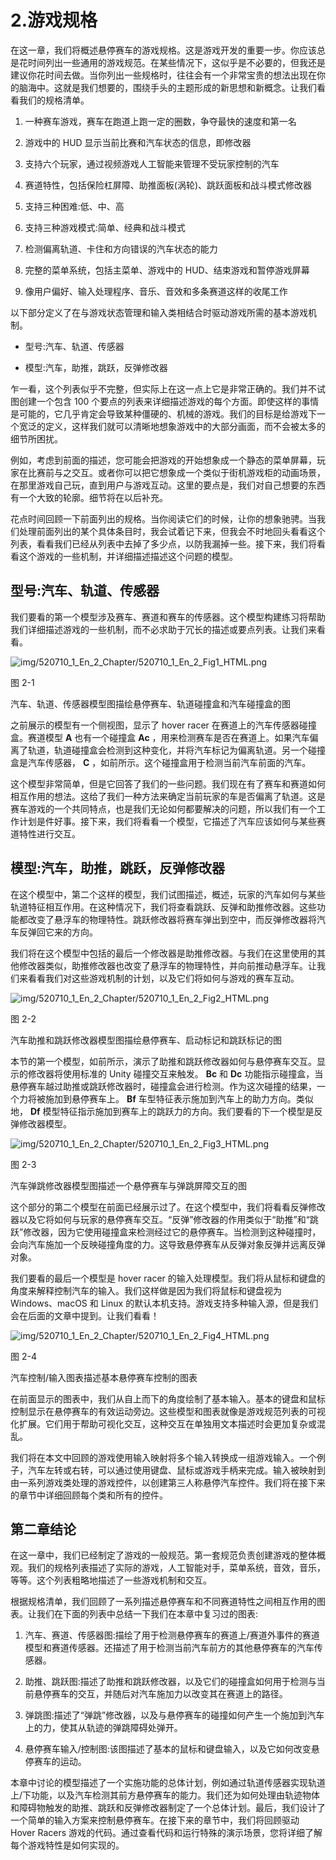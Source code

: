 # 2.游戏规格

在这一章，我们将概述悬停赛车的游戏规格。这是游戏开发的重要一步。你应该总是花时间列出一些通用的游戏规范。在某些情况下，这似乎是不必要的，但我还是建议你花时间去做。当你列出一些规格时，往往会有一个非常宝贵的想法出现在你的脑海中。这就是我们想要的，围绕手头的主题形成的新思想和新概念。让我们看看我们的规格清单。

1.  一种赛车游戏，赛车在跑道上跑一定的圈数，争夺最快的速度和第一名

2.  游戏中的 HUD 显示当前比赛和汽车状态的信息，即修改器

3.  支持六个玩家，通过视频游戏人工智能来管理不受玩家控制的汽车

4.  赛道特性，包括保险杠屏障、助推面板(涡轮)、跳跃面板和战斗模式修改器

5.  支持三种困难:低、中、高

6.  支持三种游戏模式:简单、经典和战斗模式

7.  检测偏离轨道、卡住和方向错误的汽车状态的能力

8.  完整的菜单系统，包括主菜单、游戏中的 HUD、结束游戏和暂停游戏屏幕

9.  像用户偏好、输入处理程序、音乐、音效和多条赛道这样的收尾工作

以下部分定义了在与游戏状态管理和输入类相结合时驱动游戏所需的基本游戏机制。

*   型号:汽车、轨道、传感器

*   模型:汽车，助推，跳跃，反弹修改器

乍一看，这个列表似乎不完整，但实际上在这一点上它是非常正确的。我们并不试图创建一个包含 100 个要点的列表来详细描述游戏的每个方面。即使这样的事情是可能的，它几乎肯定会导致某种僵硬的、机械的游戏。我们的目标是给游戏下一个宽泛的定义，这样我们就可以清晰地想象游戏中的大部分画面，而不会被太多的细节所困扰。

例如，考虑到前面的描述，您可能会把游戏的开始想象成一个静态的菜单屏幕，玩家在比赛前与之交互。或者你可以把它想象成一个类似于街机游戏柜的动画场景，在那里游戏自己玩，直到用户与游戏互动。这里的要点是，我们对自己想要的东西有一个大致的轮廓。细节将在以后补充。

花点时间回顾一下前面列出的规格。当你阅读它们的时候，让你的想象驰骋。当我们处理前面列出的某个具体条目时，我会试着记下来，但我会不时地回头看看这个列表，看看我们已经从列表中去掉了多少点，以防我漏掉一些。接下来，我们将看看这个游戏的一些机制，并详细描述描述这个问题的模型。

## 型号:汽车、轨道、传感器

我们要看的第一个模型涉及赛车、赛道和赛车的传感器。这个模型构建练习将帮助我们详细描述游戏的一些机制，而不必求助于冗长的描述或要点列表。让我们来看看。

![img/520710_1_En_2_Chapter/520710_1_En_2_Fig1_HTML.png](img/520710_1_En_2_Chapter/520710_1_En_2_Fig1_HTML.png)

图 2-1

汽车、轨道、传感器模型图描绘悬停赛车、轨道碰撞盒和汽车碰撞盒的图

之前展示的模型有一个侧视图，显示了 hover racer 在赛道上的汽车传感器碰撞盒。赛道模型 **A** 也有一个碰撞盒 **Ac** ，用来检测赛车是否在赛道上。如果汽车偏离了轨道，轨道碰撞盒会检测到这种变化，并将汽车标记为偏离轨道。另一个碰撞盒是汽车传感器， **C** ，如前所示。这个碰撞盒用于检测当前汽车前面的汽车。

这个模型非常简单，但是它回答了我们的一些问题。我们现在有了赛车和赛道如何相互作用的想法。这给了我们一种方法来确定当前玩家的车是否偏离了轨道。这是赛车游戏的一个共同特点，也是我们无论如何都要解决的问题，所以我们有一个工作计划是件好事。接下来，我们将看看一个模型，它描述了汽车应该如何与某些赛道特性进行交互。

## 模型:汽车，助推，跳跃，反弹修改器

在这个模型中，第二个这样的模型，我们试图描述，概述，玩家的汽车如何与某些轨道特征相互作用。在这种情况下，我们将查看跳跃、反弹和助推修改器。这些功能都改变了悬浮车的物理特性。跳跃修改器将赛车弹出到空中，而反弹修改器将汽车反弹回它来的方向。

我们将在这个模型中包括的最后一个修改器是助推修改器。与我们在这里使用的其他修改器类似，助推修改器也改变了悬浮车的物理特性，并向前推动悬浮车。让我们来看看我们对这些游戏机制的计划，以及它们将如何与游戏的赛车互动。

![img/520710_1_En_2_Chapter/520710_1_En_2_Fig2_HTML.png](img/520710_1_En_2_Chapter/520710_1_En_2_Fig2_HTML.png)

图 2-2

汽车助推和跳跃修改器模型图描绘悬停赛车、启动标记和跳跃标记的图

本节的第一个模型，如前所示，演示了助推和跳跃修改器如何与悬停赛车交互。显示的修改器将使用标准的 Unity 碰撞交互来触发。 **Bc** 和 **Dc** 功能指示碰撞盒，当悬停赛车越过助推或跳跃修改器时，碰撞盒会进行检测。作为这次碰撞的结果，一个力将被施加到悬停赛车上。 **Bf** 车型特征表示施加到汽车上的助力方向。类似地， **Df** 模型特征指示施加到赛车上的跳跃力的方向。我们要看的下一个模型是反弹修改器模型。

![img/520710_1_En_2_Chapter/520710_1_En_2_Fig3_HTML.png](img/520710_1_En_2_Chapter/520710_1_En_2_Fig3_HTML.png)

图 2-3

汽车弹跳修改器模型图描述一个悬停赛车与弹跳屏障交互的图

这个部分的第二个模型在前面已经展示过了。在这个模型中，我们将看看反弹修改器以及它将如何与玩家的悬停赛车交互。“反弹”修改器的作用类似于“助推”和“跳跃”修改器，因为它使用碰撞盒来检测经过它的悬停赛车。当检测到这种碰撞时，会向汽车施加一个反映碰撞角度的力。这导致悬停赛车从反弹对象反弹并远离反弹对象。

我们要看的最后一个模型是 hover racer 的输入处理模型。我们将从鼠标和键盘的角度来解释控制汽车的输入。我们这样做是因为我们将鼠标和键盘视为 Windows、macOS 和 Linux 的默认本机支持。游戏支持多种输入源，但是我们会在后面的文章中提到。让我们看看！

![img/520710_1_En_2_Chapter/520710_1_En_2_Fig4_HTML.png](img/520710_1_En_2_Chapter/520710_1_En_2_Fig4_HTML.png)

图 2-4

汽车控制/输入图表描述基本悬停赛车控制的图表

在前面显示的图表中，我们从自上而下的角度绘制了基本输入。基本的键盘和鼠标控制显示在悬停赛车的有效运动旁边。这些模型和图表就像是游戏规范列表的可视化扩展。它们用于帮助可视化交互，这种交互在单独用文本描述时会更加复杂或混乱。

我们将在本文中回顾的游戏使用输入映射将多个输入转换成一组游戏输入。一个例子，汽车左转或右转，可以通过使用键盘、鼠标或游戏手柄来完成。输入被映射到由一系列游戏类处理的游戏控件，以创建第三人称悬停汽车控件。我们将在接下来的章节中详细回顾每个类和所有的控件。

## 第二章结论

在这一章中，我们已经制定了游戏的一般规范。第一套规范负责创建游戏的整体概观。我们的规格列表描述了实际的游戏，人工智能对手，菜单系统，音效，音乐，等等。这个列表粗略地描述了一些游戏机制和交互。

根据规格清单，我们回顾了一系列描述悬停赛车和不同赛道特性之间相互作用的图表。让我们在下面的列表中总结一下我们在本章中复习过的图表:

1.  汽车、赛道、传感器图:描绘了用于检测悬停赛车的赛道上/赛道外事件的赛道模型和赛道传感器。还描述了用于检测当前汽车前方的其他悬停赛车的汽车传感器。

2.  助推、跳跃图:描述了助推和跳跃修改器，以及它们的碰撞盒如何用于检测与当前悬停赛车的交互，并随后对汽车施加力以改变其在赛道上的路径。

3.  弹跳图:描述了“弹跳”修改器，以及与悬停赛车的碰撞如何产生一个施加到汽车上的力，使其从轨迹的弹跳障碍处弹开。

4.  悬停赛车输入/控制图:该图描述了基本的鼠标和键盘输入，以及它如何改变悬停赛车的运动。

本章中讨论的模型描述了一个实施功能的总体计划，例如通过轨道传感器实现轨道上/下功能，以及汽车检测其前方悬停赛车的能力。我们还为如何处理由轨迹物体和障碍物触发的助推、跳跃和反弹修改器制定了一个总体计划。最后，我们设计了一个简单的输入方案来控制悬停赛车。在接下来的章节中，我们将回顾驱动 Hover Racers 游戏的代码。通过查看代码和运行特殊的演示场景，您将详细了解每个游戏特性是如何实现的。